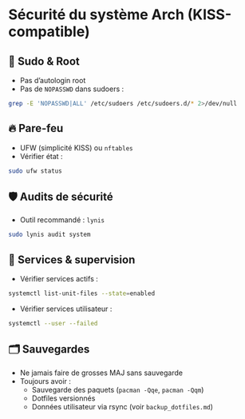 # Sécurité du système Arch (KISS-compatible)

## 🔐 Sudo & Root

- Pas d’autologin root
- Pas de `NOPASSWD` dans sudoers :

```bash
grep -E 'NOPASSWD|ALL' /etc/sudoers /etc/sudoers.d/* 2>/dev/null
```

## 🔥 Pare-feu

- UFW (simplicité KISS) ou `nftables`
- Vérifier état :

```bash
sudo ufw status
```

## 🛡️ Audits de sécurité

- Outil recommandé : `lynis`

```bash
sudo lynis audit system
```

## 🧠 Services & supervision

- Vérifier services actifs :

```bash
systemctl list-unit-files --state=enabled
```

- Vérifier services utilisateur :

```bash
systemctl --user --failed
```

## 🗂️ Sauvegardes

- Ne jamais faire de grosses MAJ sans sauvegarde
- Toujours avoir :
  - Sauvegarde des paquets (`pacman -Qqe`, `pacman -Qqm`)
  - Dotfiles versionnés
  - Données utilisateur via rsync (voir `backup_dotfiles.md`)
